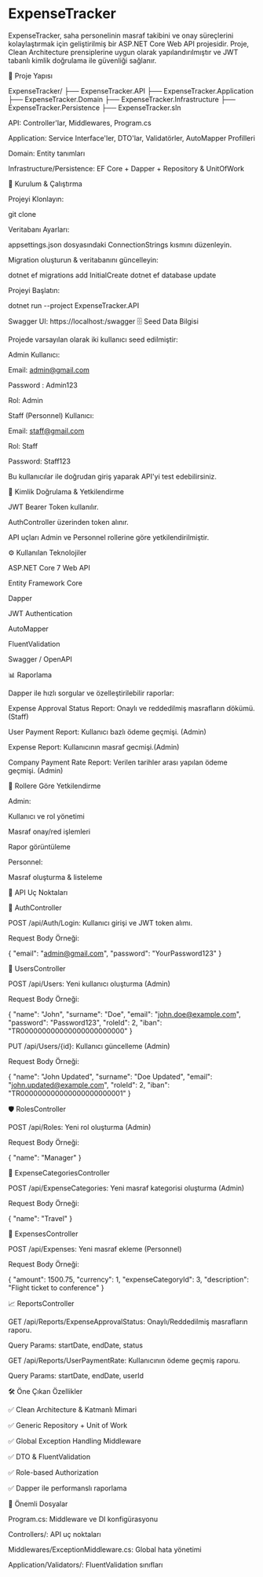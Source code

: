 # ExpenseTracker

ExpenseTracker, saha personelinin masraf takibini ve onay süreçlerini kolaylaştırmak için geliştirilmiş bir ASP.NET Core Web API projesidir. Proje, Clean Architecture prensiplerine uygun olarak yapılandırılmıştır ve JWT tabanlı kimlik doğrulama ile güvenliği sağlanır.

📂 Proje Yapısı

ExpenseTracker/
├── ExpenseTracker.API
├── ExpenseTracker.Application
├── ExpenseTracker.Domain
├── ExpenseTracker.Infrastructure
├── ExpenseTracker.Persistence
├── ExpenseTracker.sln

API: Controller'lar, Middlewares, Program.cs

Application: Service Interface'ler, DTO'lar, Validatörler, AutoMapper Profilleri

Domain: Entity tanımları

Infrastructure/Persistence: EF Core + Dapper + Repository & UnitOfWork

🚀 Kurulum & Çalıştırma

Projeyi Klonlayın:

git clone <repository-url>

Veritabanı Ayarları:

appsettings.json dosyasındaki ConnectionStrings kısmını düzenleyin.

Migration oluşturun & veritabanını güncelleyin:

dotnet ef migrations add InitialCreate
dotnet ef database update

Projeyi Başlatın:

dotnet run --project ExpenseTracker.API

Swagger UI: https://localhost:<port>/swagger
🗄️ Seed Data Bilgisi

Projede varsayılan olarak iki kullanıcı seed edilmiştir:

Admin Kullanıcı:

Email: admin@gmail.com

Password : Admin123

Rol: Admin

Staff (Personnel) Kullanıcı:

Email: staff@gmail.com

Rol: Staff

Password: Staff123

Bu kullanıcılar ile doğrudan giriş yaparak API'yi test edebilirsiniz.

🔐 Kimlik Doğrulama & Yetkilendirme

JWT Bearer Token kullanılır.

AuthController üzerinden token alınır.

API uçları Admin ve Personnel rollerine göre yetkilendirilmiştir.

⚙️ Kullanılan Teknolojiler

ASP.NET Core 7 Web API

Entity Framework Core

Dapper

JWT Authentication

AutoMapper

FluentValidation

Swagger / OpenAPI

📊 Raporlama

Dapper ile hızlı sorgular ve özelleştirilebilir raporlar:

Expense Approval Status Report: Onaylı ve reddedilmiş masrafların dökümü. (Staff)

User Payment Report: Kullanıcı bazlı ödeme geçmişi. (Admin)

Expense Report: Kullanıcının masraf gecmişi.(Admin)

Company Payment Rate Report: Verilen tarihler arası yapılan ödeme geçmişi. (Admin)

👤 Rollere Göre Yetkilendirme

Admin:

Kullanıcı ve rol yönetimi

Masraf onay/red işlemleri

Rapor görüntüleme

Personnel:

Masraf oluşturma & listeleme

🚦 API Uç Noktaları

🔑 AuthController

POST /api/Auth/Login: Kullanıcı girişi ve JWT token alımı.

Request Body Örneği:

{
  "email": "admin@gmail.com",
  "password": "YourPassword123"
}

👥 UsersController

POST /api/Users: Yeni kullanıcı oluşturma (Admin)

Request Body Örneği:

{
  "name": "John",
  "surname": "Doe",
  "email": "john.doe@example.com",
  "password": "Password123",
  "roleId": 2,
  "iban": "TR000000000000000000000000"
}

PUT /api/Users/{id}: Kullanıcı güncelleme (Admin)

Request Body Örneği:

{
  "name": "John Updated",
  "surname": "Doe Updated",
  "email": "john.updated@example.com",
  "roleId": 2,
  "iban": "TR000000000000000000000001"
}

🛡️ RolesController

POST /api/Roles: Yeni rol oluşturma (Admin)

Request Body Örneği:

{
  "name": "Manager"
}

💼 ExpenseCategoriesController

POST /api/ExpenseCategories: Yeni masraf kategorisi oluşturma (Admin)

Request Body Örneği:

{
  "name": "Travel"
}

💸 ExpensesController

POST /api/Expenses: Yeni masraf ekleme (Personnel)

Request Body Örneği:

{
  "amount": 1500.75,
  "currency": 1,
  "expenseCategoryId": 3,
  "description": "Flight ticket to conference"
}

📈 ReportsController

GET /api/Reports/ExpenseApprovalStatus: Onaylı/Reddedilmiş masrafların raporu.

Query Params: startDate, endDate, status

GET /api/Reports/UserPaymentRate: Kullanıcının ödeme geçmiş raporu.

Query Params: startDate, endDate, userId

🛠️ Öne Çıkan Özellikler

✅ Clean Architecture & Katmanlı Mimari

✅ Generic Repository + Unit of Work

✅ Global Exception Handling Middleware

✅ DTO & FluentValidation

✅ Role-based Authorization

✅ Dapper ile performanslı raporlama

📂 Önemli Dosyalar

Program.cs: Middleware ve DI konfigürasyonu

Controllers/: API uç noktaları

Middlewares/ExceptionMiddleware.cs: Global hata yönetimi

Application/Validators/: FluentValidation sınıfları

